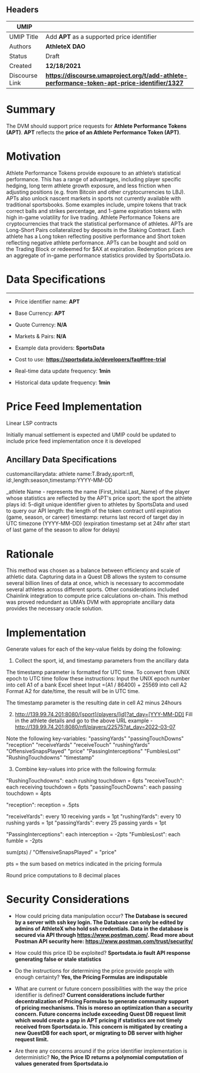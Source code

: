 ## Headers

| UMIP                |                                                               |
| ------------------- | ------------------------------------------------------------- |
| UMIP Title          | Add **APT** as a supported price identifier |
| Authors             | **AthleteX DAO**                                                      |
| Status              | Draft                                                         |
| Created             | **12/18/2021**                                              |
| Discourse Link      | **https://discourse.umaproject.org/t/add-athlete-performance-token-apt-price-identifier/1327**            |

# Summary 

The DVM should support price requests for **Athlete Performance Tokens (APT)**. **APT** reflects the **price of an Athlete Performance Token (APT)**.


# Motivation
Athlete Performance Tokens provide exposure to an athlete’s statistical performance.
This has a range of advantages, including player specific hedging, long term athlete
growth exposure, and less friction when adjusting positions (e.g. from Bitcoin and other
cryptocurrencies to LBJ).
APTs also unlock nascent markets in sports not currently available with traditional
sportsbooks. Some examples include, umpire tokens that track correct balls and strikes
percentage, and 1-game expiration tokens with high in-game volatility for live trading.
Athlete Performance Tokens are cryptocurrencies that track the statistical performance
of athletes. APTs are Long-Short Pairs collateralized by deposits in the Staking Contract.
Each athlete has a Long token reflecting positive performance and Short token
reflecting negative athlete performance. APTs can be bought and sold on the Trading
Block or redeemed for $AX at expiration. Redemption prices are an aggregate of
in-game performance statistics provided by SportsData.io.

# Data Specifications

-----------------------------------------
- Price identifier name: **APT** 
- Base Currency: **APT**
- Quote Currency: **N/A**
- Markets & Pairs: **N/A**
- Example data providers: **SportsData**
- Cost to use: **https://sportsdata.io/developers/faq#free-trial**

- Real-time data update frequency: **1min**
- Historical data update frequency: **1min**

# Price Feed Implementation

Linear LSP contracts

Initially manual settlement is expected and UMIP could be updated to include price feed implementation once it is developed

## Ancillary Data Specifications
customancillarydata:
athlete name:T.Brady,sport:nfl, id:,length:season,timestamp:YYYY-MM-DD

_athlete Name - represents the name (First_Initial.Last_Name) of the player whose statistics are reflected by the APT's price
sport: the sport the athlete plays
id: 5-digit unique identifier given to athletes by SportsData and used to query our API
length: the length of the token contract until expiration (game, season, or career)
timestamp: returns last record of target day in UTC timezone (YYYY-MM-DD)
(expiration timestamp set at 24hr after start of last game of the season to allow for delays) 

# Rationale

This method was chosen as a balance between efficiency and scale of athletic data. Capturing data in a Quest DB allows the system to consume several billion lines of data at once, which is necessary to accommodate several athletes across different sports. Other considerations included Chainlink integration to compute price calculations on-chain. This method was proved redundant as UMA’s DVM with appropriate ancillary data provides the necessary oracle solution.

# Implementation

Generate values for each of the key-value fields by doing the following:

1. Collect the sport, id, and timestamp parameters from the ancillary data

The timestamp parameter is formatted for UTC time. To convert from UNIX epoch to UTC time follow these instructions:
Input the UNIX epoch number into cell A1 of a bank Excel sheet
Input =(A1 / 86400) + 25569 into cell A2
Format A2 for date/time, the result will be in UTC time.

The timestamp parameter is the resulting date in cell A2 minus 24hours

2. http://139.99.74.201:8080/[sport]/players/[id]?at_day=[YYY-MM-DD]
Fill in the athlete details and go to the above URL
example - http://139.99.74.201:8080/nfl/players/22575?at_day=2022-03-07

Note the following key-variables:
"passingYards"
"passingTouchDowns"
"reception"
"receiveYards"
"receiveTouch"
"rushingYards"
"OffensiveSnapsPlayed"
"price"
"PassingInterceptions"
"FumblesLost"
"RushingTouchdowns"
"timestamp"

3. Combine key-values into price with the following formula:

  "RushingTouchdowns": each rushing touchdown = 6pts
  "receiveTouch": each receiving touchdown = 6pts
  "passingTouchDowns": each passing touchdown = 4pts

  "reception": reception = .5pts

  "receiveYards": every 10 receiving yards = 1pt
  "rushingYards": every 10 rushing yards = 1pt
  "passingYards": every 25 passing yards = 1pt

  "PassingInterceptions": each interception = -2pts
  "FumblesLost": each fumble = -2pts

  sum(pts) / "OffensiveSnapsPlayed" = "price"

  pts = the sum based on metrics indicated in the pricing formula

  Round price computations to 8 decimal places

# Security Considerations

- How could pricing data manipulation occur?
**The Database is secured by a server with ssh key login. The Database can only be edited by admins of AthleteX who hold ssh credentials. Data in the database is secured via API through https://www.postman.com/. Read more about Postman API security here: https://www.postman.com/trust/security/**
- How could this price ID be exploited?
**Sportsdata.io fault API response generating false or stale statistics**

- Do the instructions for determining the price provide people with enough certainty?
**Yes, the Pricing Formulas are indisputable**

- What are current or future concern possibilities with the way the price identifier is defined?
**Current considerations include further decentralization of Pricing Formulas to generate community support of pricing mechanisms. This is moreso an optimization than a security concern. Future concerns include exceeding Quest DB request limit which would create a gap in APT pricing if statistics are not timely received from Sportsdata.io. This concern is mitigated by creating a new QuestDB for each sport, or migrating to DB server with higher request limit.**

- Are there any concerns around if the price identifier implementation is deterministic?
**No, the Price ID returns a polynomial computation of values generated from Sportsdata.io**
